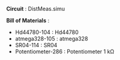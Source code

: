 **Circuit** : DistMeas.simu

**Bill of Materials** :

- Hd44780-104 : Hd44780
- atmega328-105 : atmega328
- SR04-114 : SR04 
- Potentiometer-286 : Potentiometer 1 kΩ  
